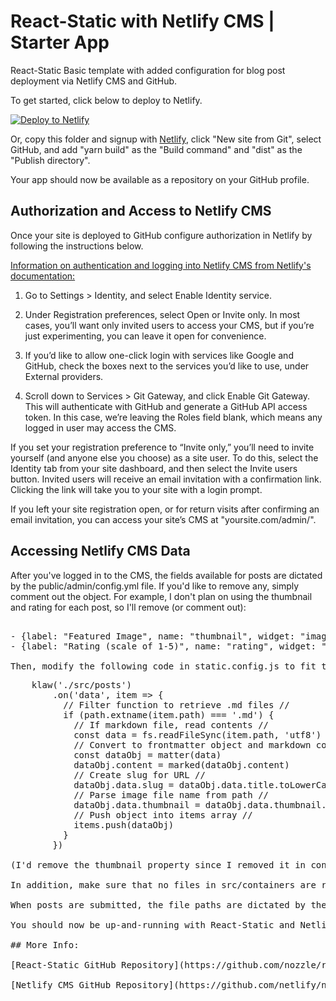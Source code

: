 # React-Static with Netlify CMS | Starter App

React-Static Basic template with added configuration for blog post deployment via Netlify CMS and GitHub.

To get started, click below to deploy to Netlify.

[![Deploy to Netlify](https://www.netlify.com/img/deploy/button.svg)](https://app.netlify.com/start/deploy?repository=https://github.com/tsgriff/react-static-netlifycms)

Or, copy this folder and signup with [Netlify](https://www.netlify.com), click "New site from Git", select GitHub, and add "yarn build" as the "Build command" and "dist" as the "Publish directory".

Your app should now be available as a repository on your GitHub profile.

## Authorization and Access to Netlify CMS

Once your site is deployed to GitHub configure authorization in Netlify by following the instructions below.

[Information on authentication and logging into Netlify CMS from Netlify's documentation:](https://www.netlifycms.org/docs/add-to-your-site/#authentication)

1. Go to Settings > Identity, and select Enable Identity service.

2. Under Registration preferences, select Open or Invite only. In most cases, you’ll want only invited users to access your CMS, but if you’re just experimenting, you can leave it open for convenience.

3. If you’d like to allow one-click login with services like Google and GitHub, check the boxes next to the services you’d like to use, under External providers.

4. Scroll down to Services > Git Gateway, and click Enable Git Gateway. This will authenticate with GitHub and generate a GitHub API access token. In this case, we’re leaving the Roles field blank, which means any logged in user may access the CMS. 

If you set your registration preference to “Invite only,” you’ll need to invite yourself (and anyone else you choose) as a site user. To do this, select the Identity tab from your site dashboard, and then select the Invite users button. Invited users will receive an email invitation with a confirmation link. Clicking the link will take you to your site with a login prompt.

If you left your site registration open, or for return visits after confirming an email invitation, you can access your site’s CMS at "yoursite.com/admin/".

## Accessing Netlify CMS Data

After you've logged in to the CMS, the fields available for posts are dictated by the public/admin/config.yml file.
If you'd like to remove any, simply comment out the object. For example, I don't plan on using the thumbnail and rating for each post, so I'll remove (or comment out): 
<pre> 
- {label: "Featured Image", name: "thumbnail", widget: "image"}
- {label: "Rating (scale of 1-5)", name: "rating", widget: "number"}
</div re>
Then, modify the following code in static.config.js to fit the data that the CMS will provide:
<pre>
    klaw('./src/posts')
        .on('data', item => {
          // Filter function to retrieve .md files //
          if (path.extname(item.path) === '.md') {
            // If markdown file, read contents //
            const data = fs.readFileSync(item.path, 'utf8')
            // Convert to frontmatter object and markdown content //
            const dataObj = matter(data)
            dataObj.content = marked(dataObj.content)
            // Create slug for URL //
            dataObj.data.slug = dataObj.data.title.toLowerCase().replace(/ /g, '-').replace(/[^\w-]+/g, '')
            // Parse image file name from path //
            dataObj.data.thumbnail = dataObj.data.thumbnail.replace('/public/uploads/', '')
            // Push object into items array //
            items.push(dataObj)
          }
        })
</div re>
(I'd remove the thumbnail property since I removed it in config.yml)

In addition, make sure that no files in src/containers are relying on the removed data.

When posts are submitted, the file paths are dictated by the public/admin/config.yml file.

You should now be up-and-running with React-Static and Netlify CMS as a git-based static site generator!

## More Info:

[React-Static GitHub Repository](https://github.com/nozzle/react-static)

[Netlify CMS GitHub Repository](https://github.com/netlify/netlify-cms.git)